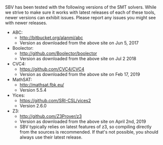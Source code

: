 SBV has been tested with the following versions of the SMT solvers. While we strive to make sure
it works with latest releases of each of these tools, newer versions can exhibit issues. Please
report any issues you might see with newer releases.

  * ABC:
      * http://bitbucket.org/alanmi/abc
      * Version as downloaded from the above site on Jun 5, 2017
  * Boolector:
      * http://github.com/Boolector/boolector
      * Version as downloaded from the above site on Jul 2 2018
  * CVC4:
      * https://github.com/CVC4/CVC4
      * Version as downloaded from the above site on Feb 17, 2019
  * MathSAT:
      * http://mathsat.fbk.eu/
      * Version 5.5.4
  * Yices:
      * https://github.com/SRI-CSL/yices2
      * Version 2.6.0
  * Z3:
      * http://github.com/Z3Prover/z3
      * Version as downloaded from the above site on April 2nd, 2019
      * SBV typically relies on latest features of z3, so compiling directly
        from the sources is recommended. If that's not possible, you should
	always use their latest release.
	
